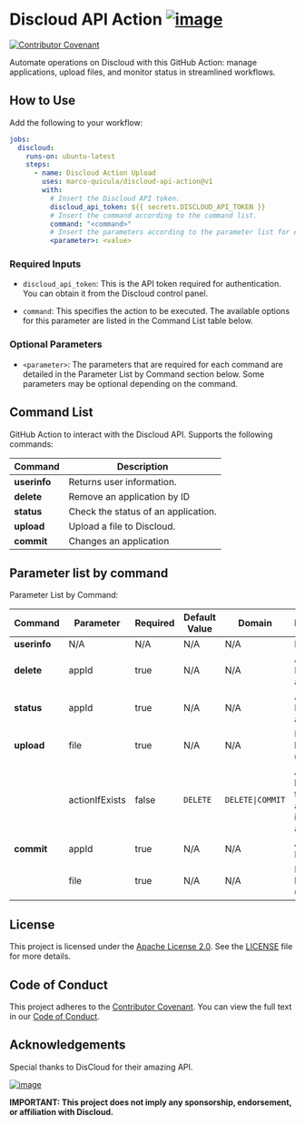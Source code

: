 # Discloud API Action [![image](https://github.com/user-attachments/assets/528238b4-547e-4d9e-953d-78c1df182210)](https://discloud.com)
[![Contributor Covenant](https://img.shields.io/badge/Contributor%20Covenant-2.1-4baaaa.svg)](CODE_OF_CONDUCT.md)

Automate operations on Discloud with this GitHub Action: manage applications, upload files, and monitor status in streamlined workflows.

## How to Use

Add the following to your workflow:

```yaml
jobs:
  discloud:
    runs-on: ubuntu-latest
    steps:
      - name: Discloud Action Upload
        uses: marco-quicula/discloud-api-action@v1
        with:
          # Insert the Discloud API token.
          discloud_api_token: ${{ secrets.DISCLOUD_API_TOKEN }}
          # Insert the command according to the command list.
          command: "<command>"
          # Insert the parameters according to the parameter list for each command.
          <parameter>: <value>
```

### Required Inputs
- `discloud_api_token`: This is the API token required for authentication. You can obtain it from the Discloud control panel.
  
- `command`: This specifies the action to be executed. The available options for this parameter are listed in the Command List table below.

### Optional Parameters
- `<parameter>`: The parameters that are required for each command are detailed in the Parameter List by Command section below. Some parameters may be optional depending on the command.

## Command List

GitHub Action to interact with the Discloud API. Supports the following commands:

| Command      | Description                         |
|--------------|-------------------------------------|
| **userinfo** | Returns user information.           |
| **delete**   | Remove an application by ID         |
| **status**   | Check the status of an application. |
| **upload**   | Upload a file to Discloud.          |
| **commit**   | Changes an application              |

## Parameter list by command

Parameter List by Command:

| Command      | Parameter      | Required | Default Value | Domain           | Description                                              | Example                         |
|--------------|----------------|----------|---------------|------------------|----------------------------------------------------------|---------------------------------|
| **userinfo** | N/A            | N/A      | N/A           | N/A              | N/A                                                      | N/A                             |
| **delete**   | appId          | true     | N/A           | N/A              | Application ID or `all` for all apps.                    | appId:&nbsp;my-app              |
| **status**   | appId          | true     | N/A           | N/A              | Application ID or `all` for all apps.                    | appId:&nbsp;my-app              |
| **upload**   | file           | true     | N/A           | N/A              | File (.zip) to be uploaded.                              | file:&nbsp;"./path/to/file.zip" |
|              | actionIfExists | false    | `DELETE`      | `DELETE\|COMMIT` | Action to be taken if the application is already active. | actionIfExist:&nbsp;COMMIT      |
| **commit**   | appId          | true     | N/A           | N/A              | Application ID.                                          | appId:&nbsp;my-app              |
|              | file           | true     | N/A           | N/A              | File (.zip) to be uploaded.                              | file:&nbsp;path/to/file.zip"    |

## License
This project is licensed under the [Apache License 2.0](https://www.apache.org/licenses/LICENSE-2.0). See the [LICENSE](./LICENSE) file for more details.

## Code of Conduct
This project adheres to the [Contributor Covenant](https://www.contributor-covenant.org). You can view the full text in our [Code of Conduct](./CODE_OF_CONDUCT.md).

## Acknowledgements
Special thanks to DisCloud for their amazing API.

[![image](https://github.com/user-attachments/assets/ae507ba2-2ebf-4228-9b49-21de67c03415)](https://discloud.com)

**IMPORTANT: This project does not imply any sponsorship, endorsement, or affiliation with Discloud.**
